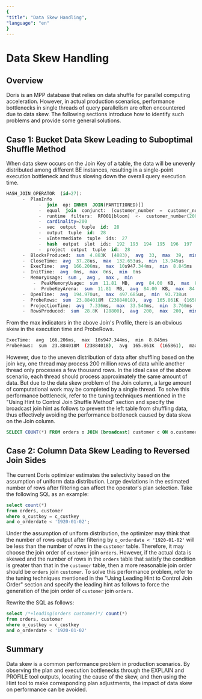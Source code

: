 ```yaml
---
{
"title": "Data Skew Handling",
"language": "en"
}
---
```


<!--
Licensed to the Apache Software Foundation (ASF) under one
or more contributor license agreements.  See the NOTICE file
distributed with this work for additional information
regarding copyright ownership.  The ASF licenses this file
to you under the Apache License, Version 2.0 (the
"License"); you may not use this file except in compliance
with the License.  You may obtain a copy of the License at

  http://www.apache.org/licenses/LICENSE-2.0

Unless required by applicable law or agreed to in writing,
software distributed under the License is distributed on an
"AS IS" BASIS, WITHOUT WARRANTIES OR CONDITIONS OF ANY
KIND, either express or implied.  See the License for the
specific language governing permissions and limitations
under the License.
-->

# Data Skew Handling

## Overview

Doris is an MPP database that relies on data shuffle for parallel computing acceleration. However, in actual production scenarios, performance bottlenecks in single threads of query parallelism are often encountered due to data skew. The following sections introduce how to identify such problems and provide some general solutions.

## Case 1: Bucket Data Skew Leading to Suboptimal Shuffle Method

When data skew occurs on the Join Key of a table, the data will be unevenly distributed among different BE instances, resulting in a single-point execution bottleneck and thus slowing down the overall query execution time.

```SQL
HASH_JOIN_OPERATOR  (id=27): 
      -  PlanInfo 
            -  join  op: INNER  JOIN(PARTITIONED)[] 
            -  equal  join  conjunct:  (customer_number  =  customer_number) 
            -  runtime  filters:  RF001[bloom]  <-  customer_number(200/256/2048) 
            -  cardinality=200         
            -  vec  output  tuple  id:  28 
            -  output  tuple  id:  28  
            -  vIntermediate  tuple  ids:  27 
            -  hash  output  slot  ids:  192  193  194  195  196  197  198  199  200  201  174  175  240  176  177  178  179  180  181  182  183  184  185  186  187  188  189  190  191 
            -  project  output  tuple  id:  28 
      -  BlocksProduced:  sum  4.883K  (4883),  avg  33,  max  39,  min  29 
      -  CloseTime:  avg  37.28us,  max  132.653us,  min  13.945us  
      -  ExecTime:  avg  166.206ms,  max  10s947.344ms,  min  8.845ms 
      -  InitTime:  avg  0ns,  max  0ns,  min  0ns  
      -  MemoryUsage:  sum ,  avg ,  max ,  min 
          -  PeakMemoryUsage:  sum  11.81  MB,  avg  84.00  KB,  max  84.00  KB,  min  84.00  KB 
          -  ProbeKeyArena:  sum  11.81  MB,  avg  84.00  KB,  max  84.00  KB,  min  84.00  KB 
      -  OpenTime:  avg  194.970us,  max  497.685us,  min  93.738us  
      -  ProbeRows:  sum  23.884018M  (23884018),  avg  165.861K  (165861),  max  219.346276M  (219346276),  min  1984  (1984) 
      -  ProjectionTime:  avg  7.336ms,  max  33.540ms,  min  3.760ms 
      -  RowsProduced:  sum  28.8K  (28800),  avg  200,  max  200,  min  200 
```

From the max indicators in the above Join's Profile, there is an obvious skew in the execution time and ProbeRows.

```Bash
ExecTime:  avg  166.206ms,  max  10s947.344ms,  min  8.845ms 
ProbeRows:  sum  23.884018M  (23884018),  avg  165.861K  (165861),  max  219.346276M  (219346276),  min  1984  (1984) 
```

However, due to the uneven distribution of data after shuffling based on the join key, one thread may process 200 million rows of data while another thread only processes a few thousand rows.
In the ideal case of the above scenario, each thread should process approximately the same amount of data. But due to the data skew problem of the Join column, a large amount of computational work may be completed by a single thread. To solve this performance bottleneck, refer to the tuning techniques mentioned in the "Using Hint to Control Join Shuffle Method" section and specify the broadcast join hint as follows to prevent the left table from shuffling data, thus effectively avoiding the performance bottleneck caused by data skew on the Join column.

```SQL
SELECT COUNT(*) FROM orders o JOIN [broadcast] customer c ON o.customer_number = c.customer_number;
```

## Case 2: Column Data Skew Leading to Reversed Join Sides

The current Doris optimizer estimates the selectivity based on the assumption of uniform data distribution. Large deviations in the estimated number of rows after filtering can affect the operator's plan selection. Take the following SQL as an example:

```SQL
select count(*) 
from orders, customer 
where o_custkey = c_custkey
and o_orderdate < '1920-01-02';
```

Under the assumption of uniform distribution, the optimizer may think that the number of rows output after filtering by `o_orderdate < '1920-01-02'` will be less than the number of rows in the `customer` table. Therefore, it may choose the join order of `customer` join `orders`.
However, if the actual data is skewed and the number of rows in the `orders` table that satisfy the condition is greater than that in the `customer` table, then a more reasonable join order should be `orders` join `customer`. To solve this performance problem, refer to the tuning techniques mentioned in the "Using Leading Hint to Control Join Order" section and specify the leading hint as follows to force the generation of the join order of `customer` join `orders`.

Rewrite the SQL as follows:

```SQL
select /*+leading(orders customer)*/ count(*) 
from orders, customer 
where o_custkey = c_custkey
and o_orderdate < '1920-01-02'
```

## Summary

Data skew is a common performance problem in production scenarios. By observing the plan and execution bottlenecks through the EXPLAIN and PROFILE tool outputs, locating the cause of the skew, and then using the Hint tool to make corresponding plan adjustments, the impact of data skew on performance can be avoided.